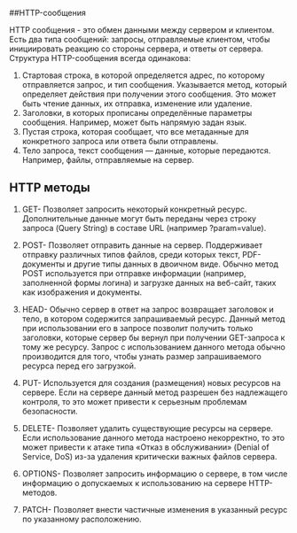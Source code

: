 ##HTTP-сообщения  

HTTP сообщения - это обмен данными между сервером и клиентом. Есть два типа сообщений: запросы, отправляемые клиентом, чтобы инициировать реакцию со стороны сервера, и ответы от сервера.  
Структура HTTP-сообщения всегда одинакова:  
1. Стартовая строка, в которой определяется адрес, по которому отправляется запрос, и тип сообщения. Указывается метод, который определяет действия при получении этого сообщения. Это может быть чтение данных, их отправка, изменение или удаление.  
2. Заголовки, в которых прописаны определённые параметры сообщения. Например, может быть напрямую задан язык.   
3. Пустая строка, которая сообщает, что все метаданные для конкретного запроса или ответа были отправлены.  
4. Тело запроса, текст сообщения — данные, которые передаются. Например, файлы, отправляемые на сервер.   

## HTTP методы  


1. GET- Позволяет запросить некоторый конкретный ресурс. Дополнительные данные могут быть переданы через строку запроса (Query String) в составе URL (например ?param=value).

2. POST- Позволяет отправить данные на сервер. Поддерживает отправку различных типов файлов, среди которых текст, PDF-документы и другие типы данных в двоичном виде. Обычно метод POST используется при отправке информации (например, заполненной формы логина) и загрузке данных на веб-сайт, таких как изображения и документы.  

3. HEAD- Обычно сервер в ответ на запрос возвращает заголовок и тело, в котором содержится запрашиваемый ресурс. Данный метод при использовании его в запросе позволит получить только заголовки, которые сервер бы вернул при получении GET-запроса к тому же ресурсу. Запрос с использованием данного метода обычно производится для того, чтобы узнать размер запрашиваемого ресурса перед его загрузкой. 
 
4. PUT- Используется для создания (размещения) новых ресурсов на сервере. Если на сервере данный метод разрешен без надлежащего контроля, то это может привести к серьезным проблемам безопасности.  

5. DELETE- Позволяет удалить существующие ресурсы на сервере. Если использование данного метода настроено некорректно, то это может привести к атаке типа «Отказ в обслуживании» (Denial of Service, DoS) из-за удаления критически важных файлов сервера.
  
6. OPTIONS- Позволяет запросить информацию о сервере, в том числе информацию о допускаемых к использованию на сервере HTTP-методов.  

7. PATCH- Позволяет внести частичные изменения в указанный ресурс по указанному расположению.  
